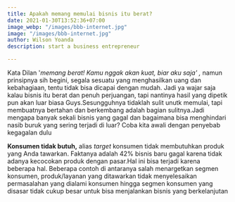 ```yaml
---
title: Apakah memang memulai bisnis itu berat?
date: 2021-01-30T13:52:36+07:00
image_webp: "/images/bbb-internet.jpg"
image: "/images/bbb-internet.jpg"
author: Wilson Yoanda
description: start a business entrepreneur

---
```

Kata Dilan '_memang berat! Kamu nggak akan kuat, biar aku saja' ,_ namun prinsipnya sih begini, segala sesuatu yang menghasilkan uang dan kebahagiaan, tentu tidak bisa dicapai dengan mudah. Jadi ya wajar saja kalau bisnis itu berat dan penuh perjuangan, tapi nantinya hasil yang dipetik pun akan luar biasa Guys.Sesungguhnya tidaklah sulit unutk memulai, tapi membuatnya bertahan dan berkembang adalah bagian sulitnya.Jadi mengapa banyak sekali bisnis yang gagal dan bagaimana bisa menghindari nasib buruk yang sering terjadi di luar? Coba kita awali dengan penyebab kegagalan dulu

**Konsumen tidak butuh,** alias _target_ konsumen tidak membutuhkan produk yang Anda tawarkan. Faktanya adalah 42% bisnis baru gagal karena tidak adanya kecocokan produk dengan pasar.Hal ini bisa terjadi karena beberapa hal. Beberapa contoh di antaranya salah menargetkan segmen konsumen, produk/layanan yang ditawarkan tidak menyelesaikan permasalahan yang dialami konsumen hingga segmen konsumen yang disasar tidak cukup besar untuk bisa menjalankan bisnis yang berkelanjutan